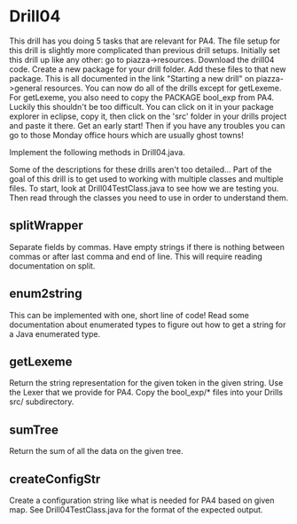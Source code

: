 # Drill04

This drill has you doing 5 tasks that are relevant for PA4. The file
setup for this drill is slightly more complicated than previous drill
setups. Initially set this drill up like any other: go to piazza->resources.
Download the drill04 code. Create a new package for your drill folder. Add
these files to that new package. This is all documented in the link "Starting a 
new drill" on piazza->general resources. You can now do all of the drills except
for getLexeme. For getLexeme, you also need to copy the PACKAGE bool_exp from
PA4. Luckily this shouldn't be too difficult. You can click on it in your package
explorer in eclipse, copy it, then click on the 'src' folder in your drills project
and paste it there. Get an early start! Then if you have any troubles you can go to
those Monday office hours which are usually ghost towns!  

Implement the following methods in Drill04.java.

Some of the descriptions for these drills aren't too detailed...
Part of the goal of this drill is to get used to working with multiple classes
and multiple files. To start, look at Drill04TestClass.java to see how we are 
testing you. Then read through the classes you need to use in order to understand
them.

## splitWrapper

Separate fields by commas. Have empty strings if there is nothing between
commas or after last comma and end of line.
This will require reading documentation on split.

## enum2string

This can be implemented with one, short line of code!
Read some documentation about enumerated types to figure out how
to get a string for a Java enumerated type.

## getLexeme

Return the string representation for the given token in
the given string.  Use the Lexer that we provide for PA4.
Copy the bool_exp/\* files into your Drills src/ subdirectory.

## sumTree

Return the sum of all the data on the given tree.

## createConfigStr

Create a configuration string like what is needed for PA4 based on
given map.  See Drill04TestClass.java for the format of the expected output.

